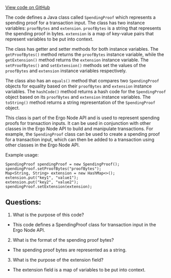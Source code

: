 [View code on GitHub](https://github.com/ergoplatform/ergo-appkit/java-client-generated/src/main/java/org/ergoplatform/restapi/client/SpendingProof.java)

The code defines a Java class called `SpendingProof` which represents a spending proof for a transaction input. The class has two instance variables: `proofBytes` and `extension`. `proofBytes` is a string that represents the spending proof in bytes. `extension` is a map of key-value pairs that represent variables to be put into context. 

The class has getter and setter methods for both instance variables. The `getProofBytes()` method returns the `proofBytes` instance variable, while the `getExtension()` method returns the `extension` instance variable. The `setProofBytes()` and `setExtension()` methods set the values of the `proofBytes` and `extension` instance variables respectively. 

The class also has an `equals()` method that compares two `SpendingProof` objects for equality based on their `proofBytes` and `extension` instance variables. The `hashCode()` method returns a hash code for the `SpendingProof` object based on its `proofBytes` and `extension` instance variables. The `toString()` method returns a string representation of the `SpendingProof` object.

This class is part of the Ergo Node API and is used to represent spending proofs for transaction inputs. It can be used in conjunction with other classes in the Ergo Node API to build and manipulate transactions. For example, the `SpendingProof` class can be used to create a spending proof for a transaction input, which can then be added to a transaction using other classes in the Ergo Node API. 

Example usage:

```
SpendingProof spendingProof = new SpendingProof();
spendingProof.setProofBytes("proofBytes");
Map<String, String> extension = new HashMap<>();
extension.put("key1", "value1");
extension.put("key2", "value2");
spendingProof.setExtension(extension);
```
## Questions: 
 1. What is the purpose of this code?
- This code defines a SpendingProof class for transaction input in the Ergo Node API.

2. What is the format of the spending proof bytes?
- The spending proof bytes are represented as a string.

3. What is the purpose of the extension field?
- The extension field is a map of variables to be put into context.